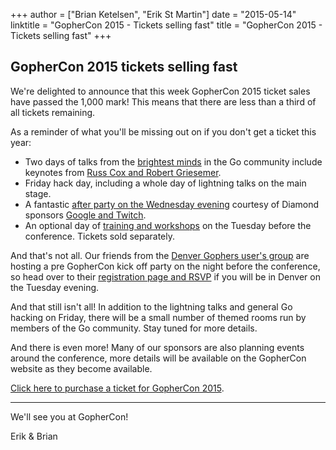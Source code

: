 +++
author = ["Brian Ketelsen", "Erik St Martin"]
date = "2015-05-14"
linktitle = "GopherCon 2015 - Tickets selling fast"
title = "GopherCon 2015 - Tickets selling fast"
+++
## GopherCon 2015 tickets selling fast

We're delighted to announce that this week GopherCon 2015 ticket sales have passed the 1,000 mark! This means that there are less than a third of all tickets remaining.

As a reminder of what you'll be missing out on if you don't get a ticket this year:

- Two days of talks from the [brightest minds](http://gophercon.com/speakers/) in the Go community include keynotes from [Russ Cox and Robert Griesemer](http://gophercon.com/#keynotes).
- Friday hack day, including a whole day of lightning talks on the main stage.
- A fantastic [after party on the Wednesday evening](http://gophercon.com/events/after-party/) courtesy of Diamond sponsors [Google and Twitch](http://gophercon.com/sponsors/).
- An optional day of [training and workshops](http://gophercon.com/#workshop-schedule) on the Tuesday before the conference. Tickets sold separately.

And that's not all. Our friends from the [Denver Gophers user's group](http://www.meetup.com/Denver-Go-Language-User-Group/) are hosting a pre GopherCon kick off party on the night before the conference, so head over to their [registration page and RSVP](http://www.meetup.com/Denver-Go-Language-User-Group/events/222335594/) if you will be in Denver on the Tuesday evening.

And that still isn't all! In addition to the lightning talks and general Go hacking on Friday, there will be a small number of themed rooms run by members of the Go community. Stay tuned for more details.

And there is even more! Many of our sponsors are also planning events around the conference, more details will be available on the GopherCon website as they become available.

[Click here to purchase a ticket for GopherCon 2015](https://ti.to/gophercon/gophercon-2015).

----
We'll see you at GopherCon!

Erik & Brian
